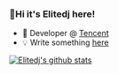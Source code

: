 ### :wave:Hi it's Elitedj here!

- :hammer: Developer @ [Tencent](https://www.tencent.com/)
- :bulb: Write something [here](http://elitedj.me/)

[![Elitedj's github stats](https://github-readme-stats.vercel.app/api?username=Elitedj&count_private=true&show_icons=true)](https://github.com/anuraghazra/github-readme-stats)
